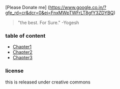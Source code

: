 [Please Donate me] (https://www.google.co.in/?gfe_rd=cr&dcr=0&ei=FnxMWpTWFrLT8gfY3ZDYBQ)

> "the best. For Sure." -Yogesh
### table of content

* [Chapter1](chapter1)
* [Chapter2](chapter2)
* [Chapter3](chapter3) 
### license
this is released under creative commons
